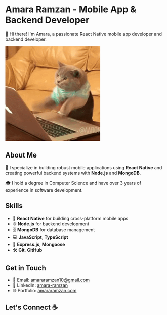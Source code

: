 # Amara Ramzan - Mobile App & Backend Developer

👋 Hi there! I'm Amara, a passionate React Native mobile app developer and backend developer.

![Typing Animation](./assets/typing.gif)

## About Me

🔧 I specialize in building robust mobile applications using **React Native** and creating powerful backend systems with **Node.js** and **MongoDB**.

🎓 I hold a degree in Computer Science and have over 3 years of experience in software development.

## Skills

- 📱 **React Native** for building cross-platform mobile apps
- 🌐 **Node.js** for backend development
- 🗄️ **MongoDB** for database management
- 💻 **JavaScript**, **TypeScript**
- 🔧 **Express.js**, **Mongoose**
- 🛠️ **Git**, **GitHub**

## Get in Touch

- 📧 Email: [amararamzan10@gmail.com](mailto:amararamzan10@gmail.com)
- 💼 LinkedIn: [amara-ramzan](https://www.linkedin.com/in/amara-ramzan-28b54b16b/)
- 🌐 Portfolio: [amararamzan.com](https://amararamzan.com)


## Let's Connect ☕
